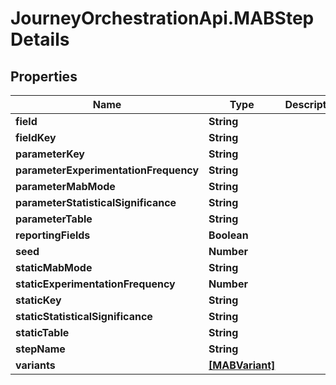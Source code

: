 # JourneyOrchestrationApi.MABStepDetails

## Properties

Name | Type | Description | Notes
------------ | ------------- | ------------- | -------------
**field** | **String** |  | [optional] 
**fieldKey** | **String** |  | [optional] 
**parameterKey** | **String** |  | [optional] 
**parameterExperimentationFrequency** | **String** |  | [optional] 
**parameterMabMode** | **String** |  | [optional] 
**parameterStatisticalSignificance** | **String** |  | [optional] 
**parameterTable** | **String** |  | [optional] 
**reportingFields** | **Boolean** |  | [optional] 
**seed** | **Number** |  | [optional] 
**staticMabMode** | **String** |  | [optional] 
**staticExperimentationFrequency** | **Number** |  | [optional] 
**staticKey** | **String** |  | [optional] 
**staticStatisticalSignificance** | **String** |  | [optional] 
**staticTable** | **String** |  | [optional] 
**stepName** | **String** |  | [optional] 
**variants** | [**[MABVariant]**](MABVariant.md) |  | [optional] 


